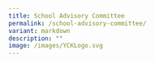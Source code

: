 ```yaml
---
title: School Advisory Committee
permalink: /school-advisory-committee/
variant: markdown
description: ""
image: /images/YCKLogo.svg
---
```

